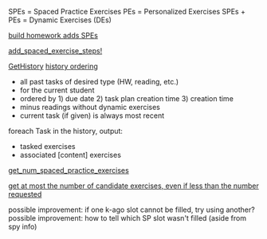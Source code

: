 SPEs = Spaced Practice Exercises
PEs = Personalized Exercises
SPEs + PEs = Dynamic Exercises (DEs)


[build homework adds SPEs](https://github.com/openstax/tutor-server/blob/master/app/subsystems/tasks/assistants/homework_assistant.rb#L73)

[add_spaced_exercise_steps!](https://github.com/openstax/tutor-server/blob/master/app/subsystems/tasks/assistants/homework_assistant.rb#L117)

[GetHistory](https://github.com/openstax/tutor-server/blob/master/app/routines/get_history.rb)
[history ordering](https://github.com/openstax/tutor-server/blob/master/app/routines/get_history.rb#L9)
* all past tasks of desired type (HW, reading, etc.)
* for the current student
* ordered by 1) due date 2) task plan creation time 3) creation time
* minus readings without dynamic exercises
* current task (if given) is always most recent

foreach Task in the history, output:

* tasked exercises
* associated [content] exercises

[get_num_spaced_practice_exercises](https://github.com/openstax/tutor-server/blob/master/app/subsystems/tasks/assistants/homework_assistant.rb#L194-L198)

[get at most the number of candidate exercises, even if less than the number requested](https://github.com/openstax/tutor-server/blob/master/app/subsystems/tasks/assistants/homework_assistant.rb#L170-L176)

possible improvement: if one k-ago slot cannot be filled, try using another?
possible improvement: how to tell which SP slot wasn't filled (aside from spy info)
